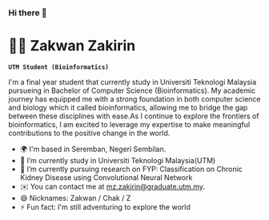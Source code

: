 ### Hi there 👋
# 🏄‍♂️ Zakwan Zakirin

**`UTM Student (Bioinformatics)`**

I'm a final year student that currently study in Universiti Teknologi Malaysia pursueing in Bachelor of Computer Science (Bioinformatics). My academic journey has equipped me with a strong foundation in both computer science and biology which it called bioinformatics, allowing me to bridge the gap between these disciplines with ease.As I continue to explore the frontiers of bioinformatics, I am excited to leverage my expertise to make meaningful contributions to the positive change in the world.

- 🌍 I'm based in Seremban, Negeri Sembilan.
- 🔭 I’m currently study in Universiti Teknologi Malaysia(UTM)
- 🌱 I’m currently pursuing research on FYP: Classification on Chronic Kidney Disease using Convolutional Neural Network
- ✉️ You can contact me at [mz.zakirin@graduate.utm.my](mailto:mz.zakirin@graduate.utm.my).
- 😄 Nicknames: Zakwan / Chak / Z
- ⚡ Fun fact: I'm still adventuring to explore the world
<!--
**zakwanzakirin/zakwanzakirin** is a ✨ _special_ ✨ repository because its `README.md` (this file) appears on your GitHub profile.

Here are some ideas to get you started:

- 🔭 I’m currently working on ...
- 🌱 I’m currently learning ...
- 👯 I’m looking to collaborate on ...
- 🤔 I’m looking for help with ...
- 💬 Ask me about ...
- 📫 How to reach me: ...
- 😄 Pronouns: ...
- ⚡ Fun fact: ...
-->
